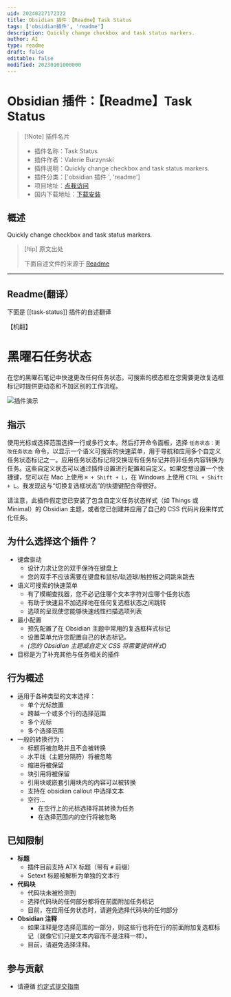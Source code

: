 ```yaml
---
uid: 20240227172322
title: Obsidian 插件：【Readme】Task Status
tags: ['obsidian插件', 'readme']
description: Quickly change checkbox and task status markers.
author: AI
type: readme
draft: false
editable: false
modified: 20230101000000
---
```


# Obsidian 插件：【Readme】Task Status

> [!Note] 插件名片
> - 插件名称：Task Status
> - 插件作者：Valerie Burzynski
> - 插件说明：Quickly change checkbox and task status markers.
> - 插件分类：['obsidian 插件 ', 'readme']
> - 项目地址：[点我访问](https://github.com/vburzynski/obsidian-task-status)
> - 国内下载地址：[下载安装](https://pkmer.cn/products/plugin/pluginMarket/?task-status)

## 概述

Quickly change checkbox and task status markers.

> [!tip] 原文出处
>
>下面自述文件的来源于 [Readme](https://ghproxy.net/https://raw.githubusercontent.com/vburzynski/obsidian-task-status/main/README.md)

---

## Readme(翻译）

下面是 [[task-status]] 插件的自述翻译

【机翻】

# 黑曜石任务状态

在您的黑曜石笔记中快速更改任何任务状态。可搜索的模态框在您需要更改复选框标记时提供更动态和不加区别的工作流程。

![插件演示](https://cdn.pkmer.cn/covers/task-status_2_0.gif!pkmer)

## 指示

使用光标或选择范围选择一行或多行文本。然后打开命令面板，选择 `任务状态：更改任务状态` 命令，以显示一个语义可搜索的快速菜单，用于导航和应用多个自定义任务状态标记之一。应用任务状态标记将交换现有任务标记并将非任务内容转换为任务。这些自定义状态可以通过插件设置进行配置和自定义。如果您想设置一个快捷键，您可以在 Mac 上使用 `⌘ + Shift + L`，在 Windows 上使用 `CTRL + Shift + L`。我发现这与“切换复选框状态”的快捷键配合得很好。

请注意，此插件假定您已安装了包含自定义任务状态样式（如 Things 或 Minimal）的 Obsidian 主题，或者您已创建并应用了自己的 CSS 代码片段来样式化任务。

## 为什么选择这个插件？

- 键盘驱动
  - 设计力求让您的双手保持在键盘上
  - 您的双手不应该需要在键盘和鼠标/轨迹球/触控板之间跳来跳去
- 语义可搜索的快速菜单
  - 有了模糊查找器，您不必记住哪个文本字符对应哪个任务状态
  - 有助于快速且不加选择地在任何复选框状态之间跳转
  - 选项的呈现使您能够快速线性扫描选项列表
- 最小配置
  - 预先配置了在 Obsidian 主题中常用的复选框样式标记
  - 设置菜单允许您配置自己的状态标记。
  - *(您的 Obsidian 主题或自定义 CSS 将需要提供样式)*
- 目标是为了补充其他与任务相关的插件

## 行为概述

- 适用于各种类型的文本选择：
  - 单个光标放置
  - 跨越一个或多个行的选择范围
  - 多个光标
  - 多个选择范围
- 一般的转换行为：
  - 标题将被忽略并且不会被转换
  - 水平线（主题分隔符）将被忽略
  - 缩进将被保留
  - 块引用将被保留
  - 引用块或嵌套引用块内的内容可以被转换
  - 支持在 obsidian callout 中选择文本
  - 空行...
    - 在空行上的光标选择将其转换为任务
    - 在选择范围内的空行将被忽略

## 已知限制

- **标题**
  - 插件目前支持 ATX 标题（带有 `#` 前缀）
  - Setext 标题被解析为单独的文本行
- **代码块**
  - 代码块未被检测到
  - 选择代码块的任何部分都将在前面附加任务标记
  - 目前，在应用任务状态时，请避免选择代码块的任何部分
- **Obsidian 注释**
  - 如果注释是您选择范围的一部分，则这些行也将在行的前面附加复选框标记（就像它们只是文本内容而不是注释一样）。
  - 目前，请避免选择注释。

## 参与贡献

- 请遵循 [约定式提交指南](https://www.conventionalcommits.org/)



